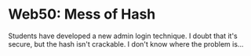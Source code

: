 Web50: Mess of Hash
==================

Students have developed a new admin login technique. I doubt that it's secure, but the hash isn't crackable. I don't know where the problem is... 
